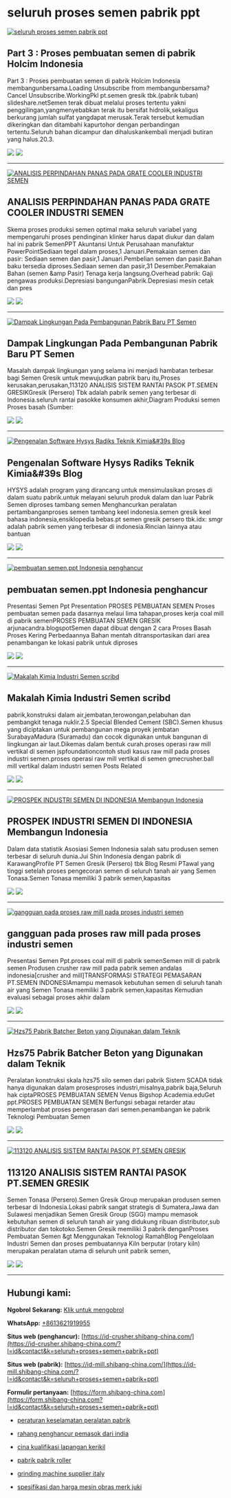 # seluruh proses semen pabrik ppt

<a href="https://swt.shibang-china.com/?l=id&img&k=seluruh+proses+semen+pabrik+ppt" target="_blank">![seluruh proses semen pabrik ppt](http://static.shibang-china.com/all-800x300/1248.jpg)</a>

## Part 3 : Proses pembuatan semen di pabrik Holcim Indonesia
Part 3 : Proses pembuatan semen di pabrik Holcim Indonesia membangunbersama.Loading Unsubscribe from membangunbersama? Cancel Unsubscribe.WorkingPkl pt.semen gresik tbk.(pabrik tuban) slideshare.netSemen terak dibuat melalui proses tertentu yakni penggilingan,yangmenyebabkan terak itu bersifat hidrolik,sekaligus berkurang jumlah sulfat yangdapat merusak.Terak tersebut kemudian dikeringkan dan ditambahi kapurtohor dengan perbandingan tertentu.Seluruh bahan dicampur dan dihaluskankembali menjadi butiran yang halus.20.3.


<a href="https://whatsapp.shibangsoft.com/WhatsApp.php" target="_blank" title="WhatsApp">![](http://static.shibang-china.com/icon/whatsapp.png)</a> <a href="https://swt.shibang-china.com/?l=id&icon&k=seluruh+proses+semen+pabrik+ppt" target="_blank">![](http://static.shibang-china.com/icon/chat-id.png)</a>

---

<a href="https://swt.shibang-china.com/?l=id&img&k=seluruh+proses+semen+pabrik+ppt" target="_blank">![ANALISIS PERPINDAHAN PANAS PADA GRATE COOLER INDUSTRI SEMEN](http://static.shibang-china.com/all-800x300/1425.jpg)</a>

## ANALISIS PERPINDAHAN PANAS PADA GRATE COOLER INDUSTRI SEMEN
Skema proses produksi semen optimal maka seluruh variabel yang mempengaruhi proses pendinginan klinker harus dapat diukur dan dalam hal ini pabrik SemenPPT Akuntansi Untuk Perusahaan manufaktur PowerPointSediaan tegel dalam proses,1 Januari.Pemakaian semen dan pasir: Sediaan semen dan pasir,1 Januari.Pembelian semen dan pasir.Bahan baku tersedia diproses.Sediaan semen dan pasir,31 Desember.Pemakaian Bahan (semen &amp Pasir) Tenaga kerja langsung.Overhead pabrik: Gaji pengawas produksi.Depresiasi bangunganPabrik.Depresiasi mesin cetak dan pres


<a href="https://whatsapp.shibangsoft.com/WhatsApp.php" target="_blank" title="WhatsApp">![](http://static.shibang-china.com/icon/whatsapp.png)</a> <a href="https://swt.shibang-china.com/?l=id&icon&k=seluruh+proses+semen+pabrik+ppt" target="_blank">![](http://static.shibang-china.com/icon/chat-id.png)</a>

---

<a href="https://swt.shibang-china.com/?l=id&img&k=seluruh+proses+semen+pabrik+ppt" target="_blank">![Dampak Lingkungan Pada Pembangunan Pabrik Baru PT Semen](http://static.shibang-china.com/all-800x300/512.jpg)</a>

## Dampak Lingkungan Pada Pembangunan Pabrik Baru PT Semen
Masalah dampak lingkungan yang selama ini menjadi hambatan terbesar bagi Semen Gresik untuk mewujudkan pabrik baru itu,Proses kerusakan,perusakan,113120 ANALISIS SISTEM RANTAI PASOK PT.SEMEN GRESIKGresik (Persero) Tbk adalah pabrik semen yang terbesar di Indonesia.seluruh rantai pasokke konsumen akhir,Diagram Produksi semen Proses basah (Sumber:


<a href="https://whatsapp.shibangsoft.com/WhatsApp.php" target="_blank" title="WhatsApp">![](http://static.shibang-china.com/icon/whatsapp.png)</a> <a href="https://swt.shibang-china.com/?l=id&icon&k=seluruh+proses+semen+pabrik+ppt" target="_blank">![](http://static.shibang-china.com/icon/chat-id.png)</a>

---

<a href="https://swt.shibang-china.com/?l=id&img&k=seluruh+proses+semen+pabrik+ppt" target="_blank">![Pengenalan Software Hysys Radiks Teknik Kimia&#39s Blog](http://static.shibang-china.com/all-800x300/214.jpg)</a>

## Pengenalan Software Hysys Radiks Teknik Kimia&#39s Blog
HYSYS adalah program yang dirancang untuk mensimulasikan proses di dalam suatu pabrik.untuk melayani seluruh produk dalam dan luar Pabrik Semen diproses tambang semen Menghancurkan peralatan pertambanganproses semen tambang keel indonesia.semen gresik keel bahasa indonesia,ensiklopedia bebas.pt semen gresik persero tbk.idx: smgr adalah pabrik semen yang terbesar di indonesia.Rincian lainnya atau bantuan


<a href="https://whatsapp.shibangsoft.com/WhatsApp.php" target="_blank" title="WhatsApp">![](http://static.shibang-china.com/icon/whatsapp.png)</a> <a href="https://swt.shibang-china.com/?l=id&icon&k=seluruh+proses+semen+pabrik+ppt" target="_blank">![](http://static.shibang-china.com/icon/chat-id.png)</a>

---

<a href="https://swt.shibang-china.com/?l=id&img&k=seluruh+proses+semen+pabrik+ppt" target="_blank">![pembuatan semen.ppt Indonesia penghancur](http://static.shibang-china.com/all-800x300/624.jpg)</a>

## pembuatan semen.ppt Indonesia penghancur
Presentasi Semen Ppt Presentation PROSES PEMBUATAN SEMEN Proses pembuatan semen pada dasarnya melaui lima tahapan,proses kerja coal mill di pabrik semenPROSES PEMBUATAN SEMEN GRESIK arjunacandra.blogspotSemen dapat dibuat dengan 2 cara Proses Basah Proses Kering Perbedaannya Bahan mentah ditransportasikan dari area penambangan ke lokasi pabrik untuk diproses


<a href="https://whatsapp.shibangsoft.com/WhatsApp.php" target="_blank" title="WhatsApp">![](http://static.shibang-china.com/icon/whatsapp.png)</a> <a href="https://swt.shibang-china.com/?l=id&icon&k=seluruh+proses+semen+pabrik+ppt" target="_blank">![](http://static.shibang-china.com/icon/chat-id.png)</a>

---

<a href="https://swt.shibang-china.com/?l=id&img&k=seluruh+proses+semen+pabrik+ppt" target="_blank">![Makalah Kimia Industri Semen scribd](http://static.shibang-china.com/all-800x300/1303.jpg)</a>

## Makalah Kimia Industri Semen scribd
pabrik,konstruksi dalam air,jembatan,terowongan,pelabuhan dan pembangkit tenaga nuklir.2.5 Special Blended Cement (SBC).Semen khusus yang diciptakan untuk pembangunan mega proyek jembatan SurabayaMadura (Suramadu) dan cocok digunakan untuk bangunan di lingkungan air laut.Dikemas dalam bentuk curah.proses operasi raw mill vertikal di semen jspfoundationcontoh studi kasus raw mill pada proses industri semen.proses operasi raw mill vertikal di semen gmecrusher.ball mill vertikal dalam industri semen Posts Related


<a href="https://whatsapp.shibangsoft.com/WhatsApp.php" target="_blank" title="WhatsApp">![](http://static.shibang-china.com/icon/whatsapp.png)</a> <a href="https://swt.shibang-china.com/?l=id&icon&k=seluruh+proses+semen+pabrik+ppt" target="_blank">![](http://static.shibang-china.com/icon/chat-id.png)</a>

---

<a href="https://swt.shibang-china.com/?l=id&img&k=seluruh+proses+semen+pabrik+ppt" target="_blank">![PROSPEK INDUSTRI SEMEN DI INDONESIA Membangun Indonesia](http://static.shibang-china.com/all-800x300/1254.jpg)</a>

## PROSPEK INDUSTRI SEMEN DI INDONESIA Membangun Indonesia
Dalam data statistik Asosiasi Semen Indonesia salah satu produsen semen terbesar di seluruh dunia.Jui Shin Indonesia dengan pabrik di KarawangProfile PT Semen Gresik (Persero) tbk Blog Resmi PTawal yang tinggi setelah proses pengecoran semen di seluruh tanah air yang Semen Tonasa.Semen Tonasa memiliki 3 pabrik semen,kapasitas


<a href="https://whatsapp.shibangsoft.com/WhatsApp.php" target="_blank" title="WhatsApp">![](http://static.shibang-china.com/icon/whatsapp.png)</a> <a href="https://swt.shibang-china.com/?l=id&icon&k=seluruh+proses+semen+pabrik+ppt" target="_blank">![](http://static.shibang-china.com/icon/chat-id.png)</a>

---

<a href="https://swt.shibang-china.com/?l=id&img&k=seluruh+proses+semen+pabrik+ppt" target="_blank">![gangguan pada proses raw mill pada proses industri semen](http://static.shibang-china.com/all-800x300/493.jpg)</a>

## gangguan pada proses raw mill pada proses industri semen
Presentasi Semen Ppt.proses coal mill di pabrik semenSemen mill di pabrik semen Produsen crusher raw mill pada pabrik semen andalas indonesia[crusher and mill]TRANSFORMASI STRATEGI PEMASARAN PT.SEMEN INDONESIAmampu memasok kebutuhan semen di seluruh tanah air yang Semen Tonasa memiliki 3 pabrik semen,kapasitas Kemudian evaluasi sebagai proses akhir dalam


<a href="https://whatsapp.shibangsoft.com/WhatsApp.php" target="_blank" title="WhatsApp">![](http://static.shibang-china.com/icon/whatsapp.png)</a> <a href="https://swt.shibang-china.com/?l=id&icon&k=seluruh+proses+semen+pabrik+ppt" target="_blank">![](http://static.shibang-china.com/icon/chat-id.png)</a>

---

<a href="https://swt.shibang-china.com/?l=id&img&k=seluruh+proses+semen+pabrik+ppt" target="_blank">![Hzs75 Pabrik Batcher Beton yang Digunakan dalam Teknik](http://static.shibang-china.com/all-800x300/5.jpg)</a>

## Hzs75 Pabrik Batcher Beton yang Digunakan dalam Teknik
Peralatan konstruksi skala hzs75 silo semen dari pabrik Sistem SCADA tidak hanya digunakan dalam prosesproses industri,misalnya,pabrik baja,Seluruh hak ciptaPROSES PEMBUATAN SEMEN Venus Bigshop Academia.eduGet ppt.PROSES PEMBUATAN SEMEN Berfungsi sebagai retarder atau memperlambat proses pengerasan dari semen.penambangan ke pabrik Teknologi Pembuatan Semen


<a href="https://whatsapp.shibangsoft.com/WhatsApp.php" target="_blank" title="WhatsApp">![](http://static.shibang-china.com/icon/whatsapp.png)</a> <a href="https://swt.shibang-china.com/?l=id&icon&k=seluruh+proses+semen+pabrik+ppt" target="_blank">![](http://static.shibang-china.com/icon/chat-id.png)</a>

---

<a href="https://swt.shibang-china.com/?l=id&img&k=seluruh+proses+semen+pabrik+ppt" target="_blank">![113120 ANALISIS SISTEM RANTAI PASOK PT.SEMEN GRESIK](http://static.shibang-china.com/all-800x300/793.jpg)</a>

## 113120 ANALISIS SISTEM RANTAI PASOK PT.SEMEN GRESIK
Semen Tonasa (Persero).Semen Gresik Group merupakan produsen semen terbesar di Indonesia.Lokasi pabrik sangat strategis di Sumatera,Jawa dan Sulawesi menjadikan Semen Gresik Group (SGG) mampu memasok kebutuhan semen di seluruh tanah air yang didukung ribuan distributor,sub distributor dan tokotoko.Semen Gresik memiliki 3 pabrik denganProses Pembuatan Semen &gt Menggunakan Teknologi RamahBlog Pengelolaan Industri Semen dan proses pembuatannya Kiln berputar (rotary kiln) merupakan peralatan utama di seluruh unit pabrik semen,


<a href="https://whatsapp.shibangsoft.com/WhatsApp.php" target="_blank" title="WhatsApp">![](http://static.shibang-china.com/icon/whatsapp.png)</a> <a href="https://swt.shibang-china.com/?l=id&icon&k=seluruh+proses+semen+pabrik+ppt" target="_blank">![](http://static.shibang-china.com/icon/chat-id.png)</a>

---
## Hubungi kami:

**Ngobrol Sekarang:** [Klik untuk mengobrol](https://swt.shibang-china.com?l=id&contact&k=seluruh+proses+semen+pabrik+ppt)

**WhatsApp:**  [+8613621919955](https://whatsapp.shibangsoft.com/WhatsApp.php)

**Situs web (penghancur):** [https://id-crusher.shibang-china.com/](https://id-crusher.shibang-china.com/?l=id&contact&k=seluruh+proses+semen+pabrik+ppt)

**Situs web (pabrik):** [https://id-mill.shibang-china.com/](https://id-mill.shibang-china.com/?l=id&contact&k=seluruh+proses+semen+pabrik+ppt)

**Formulir pertanyaan:** [https://form.shibang-china.com](https://form.shibang-china.com?l=id&contact&k=seluruh+proses+semen+pabrik+ppt)

* [peraturan keselamatan peralatan pabrik](../35/peraturan%20keselamatan%20peralatan%20pabrik.md)

* [rahang penghancur pemasok dari india](../34/rahang%20penghancur%20pemasok%20dari%20india.md)

* [cina kualifikasi lapangan kerikil](../34/cina%20kualifikasi%20lapangan%20kerikil.md)

* [pabrik pabrik roller](../39/pabrik%20pabrik%20roller.md)

* [grinding machine supplier italy](../34/grinding%20machine%20supplier%20italy.md)

* [spesifikasi dan harga mesin obras merk juki](../33/spesifikasi%20dan%20harga%20mesin%20obras%20merk%20juki.md)